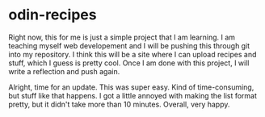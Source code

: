 # odin-recipes
Right now, this for me is just a simple project that I am learning. I am teaching myself web developement and I will be pushing this through git into my repository. I think this will be a site where I can upload recipes and stuff, which I guess is pretty cool. Once I am done with this project, I will write a reflection and push again.
  
Alright, time for an update. This was super easy. Kind of time-consuming, but stuff like that happens. I got a little annoyed with making the list format pretty, but it didn't take more than 10 minutes. Overall, very happy.